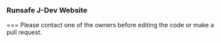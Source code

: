 ### Runsafe J-Dev Website
===
Please contact one of the owners before editing the code or make a pull request.